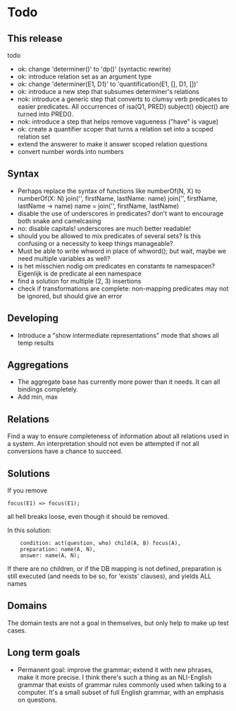 # Todo

## This release

todo

* ok: change 'determiner()' to 'dp()' (syntactic rewrite)
* ok: introduce relation set as an argument type
* ok: change 'determiner(E1, D1)' to 'quantification(E1, [], D1, [])'
* ok: introduce a new step that subsumes determiner's relations
* nok: introduce a generic step that converts to clumsy verb predicates to easier predicates. All occurrences of isa(Q1, PRED) subject() object() are turned into PRED().
* nok: introduce a step that helps remove vagueness ("have" is vague)
* ok: create a quantifier scoper that turns a relation set into a scoped relation set
* extend the answerer to make it answer scoped relation questions
* convert number words into numbers

## Syntax

- Perhaps replace the syntax of functions like numberOf(N, X) to
    numberOf(X: N)
    join('', firstName, lastName: name)
    join('', firstName, lastName -> name)
    name = join('', firstName, lastName)
- disable the use of underscores in predicates? don't want to encourage both snake and camelcasing
- no: disable capitals! underscores are much better readable!
- should you be allowed to mix predicates of several sets? Is this confusing or a necessity to keep things manageable?
- Must be able to write whword in place of whword(); but wait, maybe we need multiple variables as well?
- is het misschien nodig om predicates en constants te namespacen? Eigenlijk is de predicate al een namespace
- find a solution for multiple (2, 3) insertions
- check if transformations are complete: non-mapping predicates may not be ignored, but should give an error

## Developing

* Introduce a "show intermediate representations" mode that shows all temp results

## Aggregations

- The aggregate base has currently more power than it needs. It can all bindings completely.
- Add min, max

## Relations

Find a way to ensure completeness of information about all relations used in a system. An interpretation should not even be attempted if not all conversions have a chance to succeed.

## Solutions

If you remove 

    focus(E1) => focus(E1);

all hell breaks loose, even though it should be removed.

In this solution:

		condition: act(question, who) child(A, B) focus(A),
		preparation: name(A, N),
		answer: name(A, N);

If there are no children, or if the DB mapping is not defined, preparation is still executed (and needs to be so, for 'exists' clauses), and yields ALL names

## Domains

The domain tests are not a goal in themselves, but only help to make up test cases.

## Long term goals

- Permanent goal: improve the grammar; extend it with new phrases, make it more precise. I think there's such a thing as an NLI-English grammar that exists of grammar rules commonly used when talking to a computer. It's a small subset of full English grammar, with an emphasis on questions.
